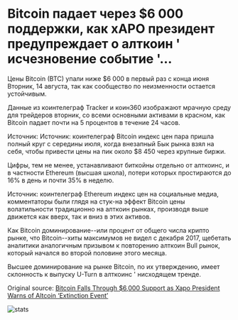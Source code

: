 # Bitcoin падает через $6 000 поддержки, как xAPO президент предупреждает о алткоин ' исчезновение событие '...

Цены Bitcoin (BTC) упали ниже $6 000 в первый раз с конца июня Вторник, 14 августа, так как сообщество по неизменности остается устойчивым.

Данные из коинтелеграф Tracker и коин360 изображают мрачную среду для трейдеров вторник, со всеми основными активами в красном, как Bitcoin падает почти на 5 процентов в течение 24 часов.

Источник: Источник: коинтелеграф Bitcoin индекс цен пара пришла полный круг с середины июля, когда внезапный Бык рынка взял на себя, чтобы привести цены на пик около $8 450 через крупные биржи.

Цифры, тем не менее, устанавливают биткойны отдельно от алткоинс, и в частности Ethereum (высшая школа), потери которых простираются до 16% в день и почти 35% в неделю.

Источник: коинтелеграф Ethereum индекс цен на социальные медиа, комментаторы были глядя на стук-на эффект Bitcoin цены волатильности традиционно на алткоин рынках, производя выше движется как вверх, так и вниз в этих активов.

Как Bitcoin доминирование--или процент от общего числа крипто рынке, что Bitcoin--хиты максимумов не видел с декабря 2017, щебетать аналитики аналогичным призывом к повторению алткоин Bull рынок, который начался во второй половине этого месяца.

Высшее доминирование на рынке Bitcoin, по их утверждению, имеет склонность к выпуску U-Turn в алткоинс ' нисходящем тренде.

Original source: [Bitcoin Falls Through $6,000 Support as Xapo President Warns of Altcoin ‘Extinction Event’](https://cointelegraph.com/news/bitcoin-falls-through-6-000-support-as-xapo-president-warns-of-altcoin-extinction-event)

![stats](https://c.statcounter.com/11760860/0/a89fa40b/1/ "stats")